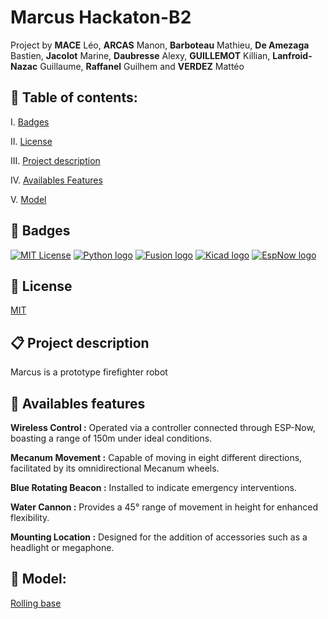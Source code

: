 # Marcus Hackaton-B2

Project by __MACE__ Léo, __ARCAS__ Manon, __Barboteau__ Mathieu, __De Amezaga__ Bastien, __Jacolot__ Marine, __Daubresse__ Alexy, __GUILLEMOT__ Killian, __Lanfroid-Nazac__ Guillaume, __Raffanel__ Guilhem and __VERDEZ__ Mattéo

## 📌 Table of contents:

I. [Badges](#🎯-badges)

II. [License](#📑-license)

III. [Project description](#📋-project-description)

IV. [Availables Features](#🌟-availables-features)

V. [Model](#🔧-model)

## 🎯 Badges

[![MIT License](https://img.shields.io/badge/License-MIT-blue.svg)](https://choosealicense.com/licenses/mit/)
[![Python logo](https://img.shields.io/badge/Language-Python-green
)](https://www.php.net/)
[![Fusion logo](https://img.shields.io/badge/CAO-Fusion360-orange
)](https://www.php.net/)
[![Kicad logo](https://img.shields.io/badge/CAO-Kicad-orange
)](https://www.php.net/)
[![EspNow logo](https://img.shields.io/badge/Communication-ESPNow-red
)](https://www.php.net/)
## 📑 License

[MIT](https://choosealicense.com/licenses/mit/)

## 📋 Project description

Marcus is a prototype firefighter robot

## 🌟 Availables features 

**Wireless Control :** Operated via a controller connected through ESP-Now, boasting a range of 150m under ideal conditions.

**Mecanum Movement :** Capable of moving in eight different directions, facilitated by its omnidirectional Mecanum wheels.

**Blue Rotating Beacon :** Installed to indicate emergency interventions.

**Water Cannon :** Provides a 45° range of movement in height for enhanced flexibility.

**Mounting Location :** Designed for the addition of accessories such as a headlight or megaphone.

## 🔧 Model:
[Rolling base](https://a360.co/3RRdXBM)
